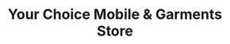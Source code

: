 ---
title: "Your Choice Mobile & Garments Store"
url: /bhagta-bhai-ka/your-choice-mobile-and-garments-store/
shop: clothes
---